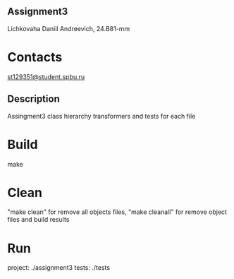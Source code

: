 ## Assignment3

Lichkovaha Daniil Andreevich, 24.B81-mm

# Contacts
st129351@student.spbu.ru

## Description
Assingment3
class hierarchy transformers and tests for each file

# Build

make

# Clean
"make clean" for remove all objects files, "make cleanall" for remove object files and build results

# Run
project: ./assignment3 tests: ./tests
